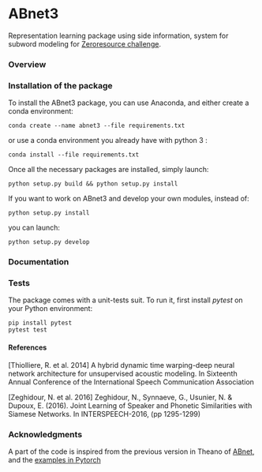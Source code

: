 # ABnet3

Representation learning package using side information, system for subword modeling for [Zeroresource challenge]().

### Overview

<!-- **Sense of Place** is a feeling or perception held by people about a location: some characteristics of a place can
be perceived at first sight, such as wealth or safety. Lately, there has been recent interest in predicting these
human judgments with computer vision techniques [Ordonez and Berg 2014].

The **CNN architecture with the NetVLAD** layer from [Arandjelović et al. 2016] significantly outperforms
non-learnt image representations as well as off-the-shelf CNN descriptors, and improves over the state-of-the-
art on challenging image retrieval benchmarks. The goal of this project is to transfer the CNN representation
learnt for Visual Place Recognition to predict human judgments of safety and wealth of locations. -->

### Installation of the package

To install the ABnet3 package, you can use Anaconda, and either create a conda environment:

    conda create --name abnet3 --file requirements.txt

or use a conda environment you already have with python 3 :

    conda install --file requirements.txt

Once all the necessary packages are installed, simply launch:

    python setup.py build && python setup.py install

If you want to work on ABnet3 and develop your own modules, instead of:

    python setup.py install

you can launch:

    python setup.py develop


### Documentation

### Tests

The package comes with a unit-tests suit. To run it, first install *pytest* on your Python environment:

    pip install pytest
    pytest test
#### References
[Thiolliere, R. et al. 2014] A hybrid dynamic time warping-deep neural network architecture for unsupervised acoustic modeling. In Sixteenth Annual Conference of the International Speech Communication Association

[Zeghidour, N. et al. 2016] Zeghidour, N., Synnaeve, G., Usunier, N. & Dupoux, E. (2016). Joint Learning of Speaker and Phonetic Similarities with Siamese Networks. In INTERSPEECH-2016, (pp 1295-1299)



### Acknowledgments
A part of the code is inspired from the previous version in Theano of  [ABnet](https://github.com/bootphon/abnet2), and the [examples in Pytorch](https://github.com/pytorch/examples)
